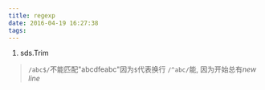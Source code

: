 ```yaml
---
title: regexp
date: 2016-04-19 16:27:38
tags:
---
```

1. sds.Trim
> `/abc$/`不能匹配"abcdfeabc"因为`$`代表换行
> `/^abc/`能, 因为开始总有*new line*
